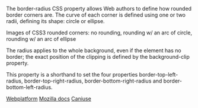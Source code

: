 The border-radius CSS property allows Web authors to define how rounded border corners are. The curve of each corner is defined using one or two radii, defining its shape: circle or ellipse.

Images of CSS3 rounded corners: no rounding, rounding w/ an arc of circle, rounding w/ an arc of ellipse

The radius applies to the whole background, even if the element has no border; the exact position of the clipping is defined by the background-clip property.

This property is a shorthand to set the four properties border-top-left-radius, border-top-right-radius, border-bottom-right-radius and border-bottom-left-radius.

[Webplatform](docs.webplatform.org/wiki/css/properties/border-radius)
[Mozilla docs](https://developer.mozilla.org/en-US/docs/Web/CSS/border-radius)
[Caniuse](http://caniuse.com/#feat=border-radius)